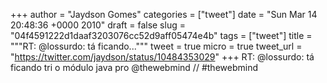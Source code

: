 
+++
author = "Jaydson Gomes"
categories = ["tweet"]
date = "Sun Mar 14 20:48:36 +0000 2010"
draft = false
slug = "04f4591222d1daaf3203076cc52d9aff05474e4b"
tags = ["tweet"]
title = """RT: @lossurdo: tá ficando..."""
tweet = true
micro = true
tweet_url = "https://twitter.com/jaydson/status/10484353029"
+++
RT: @lossurdo: tá ficando tri o módulo java pro @thewebmind // #thewebmind
